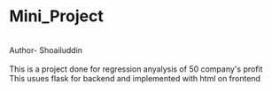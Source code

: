  # Mini_Project
<br>Author- Shoailuddin<br>
<br>This is a project done for regression anyalysis of 50 company's profit<be>
<br>This usues flask for backend and implemented with html on frontend</br>
